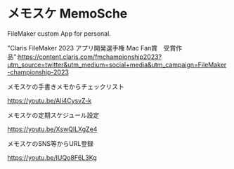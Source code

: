 # メモスケ MemoSche
FileMaker custom App for personal.

"Claris FileMaker 2023 アプリ開発選手権
Mac Fan賞　受賞作品":https://content.claris.com/fmchampionship2023?utm_source=twitter&utm_medium=social+media&utm_campaign=FileMaker-championship-2023


メモスケの手書きメモからチェックリスト

https://youtu.be/Ali4CysvZ-k


メモスケの定期スケジュール設定

https://youtu.be/XswQlLXgZe4

メモスケのSNS等からURL登録

https://youtu.be/IUQo8F6L3Kg
